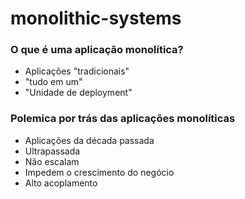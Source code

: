 # monolithic-systems

### O que é uma aplicação monolítica?

* Aplicações "tradicionais"
* "tudo em um"
* "Unidade de deployment"

### Polemica por trás das aplicações monolíticas

* Aplicações da década passada
* Ultrapassada
* Não escalam
* Impedem o crescimento do negócio
* Alto acoplamento

